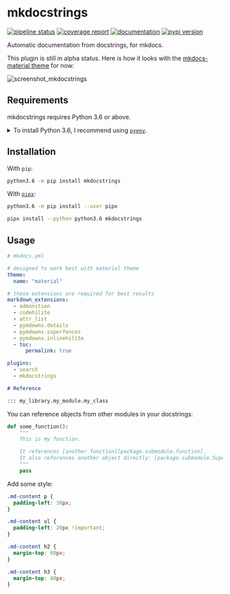 # mkdocstrings
[![pipeline status](https://gitlab.com/pawamoy/mkdocstrings/badges/master/pipeline.svg)](https://gitlab.com/pawamoy/mkdocstrings/pipelines)
[![coverage report](https://gitlab.com/pawamoy/mkdocstrings/badges/master/coverage.svg)](https://gitlab.com/pawamoy/mkdocstrings/commits/master)
[![documentation](https://img.shields.io/readthedocs/mkdocstrings.svg?style=flat)](https://mkdocstrings.readthedocs.io/en/latest/index.html)
[![pypi version](https://img.shields.io/pypi/v/mkdocstrings.svg)](https://pypi.org/project/mkdocstrings/)

Automatic documentation from docstrings, for mkdocs.

This plugin is still in alpha status. Here is how it looks with the [mkdocs-material theme](https://squidfunk.github.io/mkdocs-material/) for now:

![screenshot_mkdocstrings](https://user-images.githubusercontent.com/3999221/70753392-f4282d00-1d34-11ea-987c-0e9372227617.png)

## Requirements
mkdocstrings requires Python 3.6 or above.

<details>
<summary>To install Python 3.6, I recommend using <a href="https://github.com/pyenv/pyenv"><code>pyenv</code></a>.</summary>

```bash
# install pyenv
git clone https://github.com/pyenv/pyenv ~/.pyenv

# setup pyenv (you should also put these three lines in .bashrc or similar)
export PATH="${HOME}/.pyenv/bin:${PATH}"
export PYENV_ROOT="${HOME}/.pyenv"
eval "$(pyenv init -)"

# install Python 3.6
pyenv install 3.6.8

# make it available globally
pyenv global system 3.6.8
```
</details>

## Installation
With `pip`:
```bash
python3.6 -m pip install mkdocstrings
```

With [`pipx`](https://github.com/cs01/pipx):
```bash
python3.6 -m pip install --user pipx

pipx install --python python3.6 mkdocstrings
```

## Usage

```yaml
# mkdocs.yml

# designed to work best with material theme
theme:
  name: "material"

# these extensions are required for best results
markdown_extensions:
  - admonition
  - codehilite
  - attr_list
  - pymdownx.details
  - pymdownx.superfences
  - pymdownx.inlinehilite
  - toc:
      permalink: true

plugins:
  - search
  - mkdocstrings
```

```markdown
# Reference

::: my_library.my_module.my_class
```

You can reference objects from other modules in your docstrings:

```python
def some_function():
    """
    This is my function.

    It references [another function][package.submodule.function].
    It also references another object directly: [package.submodule.SuperClass][].
    """
    pass
```

Add some style:

```css
.md-content p {
  padding-left: 30px;
}

.md-content ul {
  padding-left: 20px !important;
}

.md-content h2 {
  margin-top: 60px;
}

.md-content h3 {
  margin-top: 40px;
}
```
